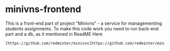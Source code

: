 # minivns-frontend
This is a front-end part of project "Minivns" - a service for managementing students assignments. 
To make this code work you need to run back-end part and a db, as it mentioned in ReadME Here
```
[https://github.com/redminter/minivns]https://github.com/redminter/minivns
```
